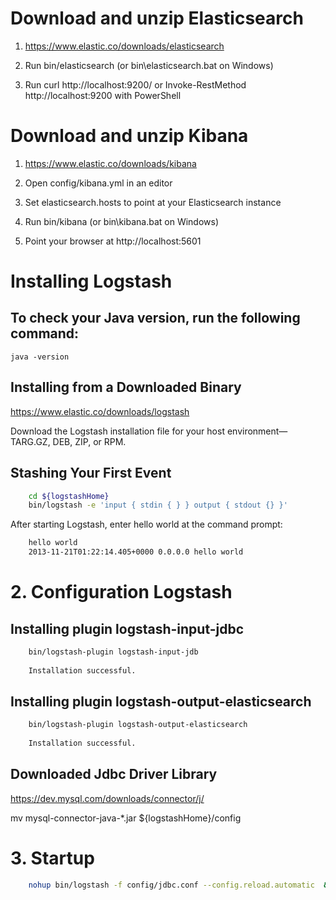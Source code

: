 # Download and unzip Elasticsearch

1. https://www.elastic.co/downloads/elasticsearch

2. Run bin/elasticsearch (or bin\elasticsearch.bat on Windows)

3. Run curl http://localhost:9200/ or Invoke-RestMethod http://localhost:9200 with PowerShell

# Download and unzip Kibana

1. https://www.elastic.co/downloads/kibana

2. Open config/kibana.yml in an editor

3. Set elasticsearch.hosts to point at your Elasticsearch instance

4. Run bin/kibana (or bin\kibana.bat on Windows)

5. Point your browser at http://localhost:5601


# Installing Logstash

## To check your Java version, run the following command:
    
    java -version

## Installing from a Downloaded Binary

https://www.elastic.co/downloads/logstash

Download the Logstash installation file for your host environment—​TARG.GZ, DEB, ZIP, or RPM.

## Stashing Your First Event

```bash
    cd ${logstashHome}
    bin/logstash -e 'input { stdin { } } output { stdout {} }'
```
    
After starting Logstash, enter hello world at the command prompt:
 
```bash
    hello world
    2013-11-21T01:22:14.405+0000 0.0.0.0 hello world
```

# 2. Configuration Logstash

## Installing plugin logstash-input-jdbc

```bash
    bin/logstash-plugin logstash-input-jdb
    
    Installation successful.
```

## Installing plugin logstash-output-elasticsearch

```bash
    bin/logstash-plugin logstash-output-elasticsearch
    
    Installation successful.
```

## Downloaded Jdbc Driver Library

https://dev.mysql.com/downloads/connector/j/

mv mysql-connector-java-*.jar ${logstashHome}/config


# 3. Startup
```bash
    nohup bin/logstash -f config/jdbc.conf --config.reload.automatic  &
```

